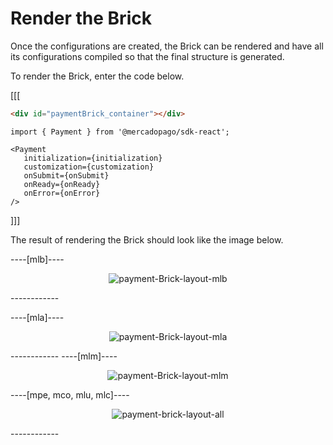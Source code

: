 # Render the Brick

Once the configurations are created, the Brick can be rendered and have all its configurations compiled so that the final structure is generated.

To render the Brick, enter the code below.

[[[
```html
<div id="paymentBrick_container"></div>
```
```react-jsx
import { Payment } from '@mercadopago/sdk-react';

<Payment
   initialization={initialization}
   customization={customization}
   onSubmit={onSubmit}
   onReady={onReady}
   onError={onError}
/>
```
]]]

The result of rendering the Brick should look like the image below.

----[mlb]----
<center>

![payment-Brick-layout-mlb](checkout-bricks/payment-brick-layout-mlb-en.gif)

</center>
------------

----[mla]----
<center>

![payment-Brick-layout-mla](checkout-bricks/payment-brick-layout-mla-en.gif)

</center>
------------
----[mlm]----
<center>

![payment-Brick-layout-mlm](checkout-bricks/payment-brick-layout-mlm-en.gif)

</center>
----[mpe, mco, mlu, mlc]----
<center>

![payment-brick-layout-all](checkout-bricks/payment-brick-layout-all-en.gif)

</center>
------------